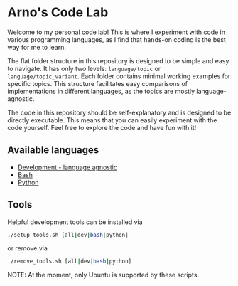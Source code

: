 # Arno's Code Lab

Welcome to my personal code lab! This is where I experiment with code in various programming languages, as I find that hands-on coding is the best way for me to learn.

The flat folder structure in this repository is designed to be simple and easy to navigate. It has only two levels: `language/topic` or `language/topic_variant`. Each folder contains minimal working examples for specific topics. This structure facilitates easy comparisons of implementations in different languages, as the topics are mostly language-agnostic.

The code in this repository should be self-explanatory and is designed to be directly executable. This means that you can easily experiment with the code yourself. Feel free to explore the code and have fun with it!

## Available languages

* [Development - language agnostic](./dev/dev.md)
* [Bash](./bash/bash.md)
* [Python](./python/python.md)

## Tools

Helpful development tools can be installed via
```sh
./setup_tools.sh [all|dev|bash|python]
```
or remove via
```sh
./remove_tools.sh [all|dev|bash|python]
```
NOTE: At the moment, only Ubuntu is supported by these scripts.
